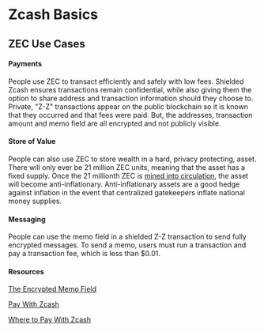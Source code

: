 # Zcash Basics

## ZEC Use Cases

#### Payments

People use ZEC to transact efficiently and safely with low fees. Shielded Zcash ensures transactions remain confidential, while also giving them the option to share address and transaction information should they choose to. Private, "Z-Z" transactions appear on the public blockchain so it is known that they occurred and that fees were paid. But, the addresses, transaction amount and memo field are all encrypted and not publicly visible. 

#### Store of Value

People can also use ZEC to store wealth in a hard, privacy protecting, asset. There will only ever be 21 million ZEC units, meaning that the asset has a fixed supply. Once the 21 millionth ZEC is [mined into circulation](https://z.cash/mining-zcash/), the asset will become anti-inflationary. Anti-inflationary assets are a good hedge against inflation in the event that centralized gatekeepers inflate national money supplies.

#### Messaging

People can use the memo field in a shielded Z-Z transaction to send fully encrypted messages. To send a memo, users must run a transaction and pay a transaction fee, which is less than $0.01.

#### Resources

[The Encrypted Memo Field](https://electriccoin.co/blog/encrypted-memo-field/)

[Pay With Zcash](https://z.cash/pay-with-zcash/)

[Where to Pay With Zcash](https://paywithz.cash/)
